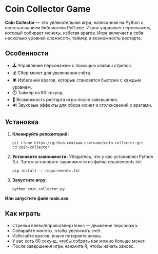 # Coin Collector Game

**Coin Collector** — это увлекательная игра, написанная на Python с использованием библиотеки PyGame. Игрок управляет персонажем, который собирает монеты, избегая врагов. Игра включает в себя несколько уровней сложности, таймер и возможность рестарта.

## Особенности
- 🕹️ Управление персонажем с помощью клавиш стрелок.
- 💰 Сбор монет для увеличения счёта.
- 🕷️ Избегание врагов, которые становятся быстрее с каждым уровнем.
- ⏱️ Таймер на 60 секунд.
- 🔄 Возможность рестарта игры после завершения.
- 🔊 Звуковые эффекты для сбора монет и столкновений с врагами.

## Установка

1. **Клонируйте репозиторий:**
   ```bash
   git clone https://github.com/ваш-username/coin-collector.git
   cd coin-collector

2. **Установите зависимости:**
    Убедитесь, что у вас установлен Python 3.x. Затем установите зависимости из файла requirements.txt:
    ```bash
    pip install -r requirements.txt

3. **Запустите игру:**
    ```bash
    python coin_collector.py
**Или запустите файл main.exe**


## Как играть
- Стрелки влево/вправо/вверх/вниз — движение персонажа.
- Собирайте монеты, чтобы увеличить счёт.
- Избегайте врагов, иначе потеряете жизнь.
- У вас есть 60 секунд, чтобы собрать как можно больше монет.
- После завершения игры нажмите R, чтобы начать заново.
